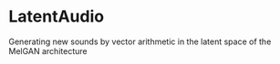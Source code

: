 # LatentAudio
Generating new sounds by vector arithmetic in the latent space of the MelGAN architecture
